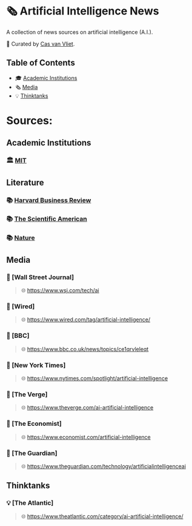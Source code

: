 # 🗞️ Artificial Intelligence News

A collection of news sources on artificial intelligence (A.I.).

👀 Curated by [Cas van Vliet](https://casvanvliet.substack.com).

## Table of Contents

- 🎓 [Academic Institutions](#academic-institutions)
- 🗞️ [Media](#media)
- 💡 [Thinktanks](#thinktanks)

# Sources:
## Academic Institutions

### 🏛️ [MIT](https://news.mit.edu/topic/artificial-intelligence2)

## Literature

### 📚 [Harvard Business Review](https://hbr.org/topic/subject/ai-and-machine-learning)

### 📚 [The Scientific American](https://www.scientificamerican.com/artificial-intelligence/)

### 📚 [Nature](https://www.nature.com/search?q=artificial+intelligence&journal=)

## Media

### 📰 [Wall Street Journal]

> 🌐 https://www.wsj.com/tech/ai

### 📰 [Wired]

> 🌐 https://www.wired.com/tag/artificial-intelligence/

### 📰 [BBC]

> 🌐 https://www.bbc.co.uk/news/topics/ce1qrvleleqt

### 📰 [New York Times]

> 🌐 https://www.nytimes.com/spotlight/artificial-intelligence

### 📰 [The Verge]

> 🌐 https://www.theverge.com/ai-artificial-intelligence

### 📰 [The Economist]

> 🌐 https://www.economist.com/artificial-intelligence

### 📰 [The Guardian]

> 🌐 https://www.theguardian.com/technology/artificialintelligenceai

## Thinktanks

### 💡 [The Atlantic]

> 🌐 https://www.theatlantic.com/category/ai-artificial-intelligence/
